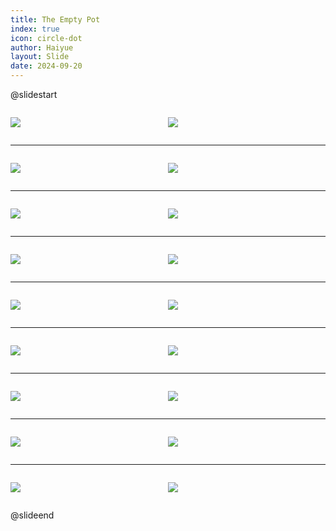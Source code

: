 ```yaml
---
title: The Empty Pot
index: true
icon: circle-dot
author: Haiyue
layout: Slide
date: 2024-09-20
---
```

 
@slidestart

<div style="display:flex">
<div style="flex:1">

![](/data/english/reading/Level-K/The%20Empty%20Pot/001.png)
</div>
<div style="flex:1">

![](/data/english/reading/Level-K/The%20Empty%20Pot/002.png)
</div>
</div>

---

<div style="display:flex">
<div style="flex:1">

![](/data/english/reading/Level-K/The%20Empty%20Pot/003.png)
</div>
<div style="flex:1">

![](/data/english/reading/Level-K/The%20Empty%20Pot/004.png)
</div>
</div>

---

<div style="display:flex">
<div style="flex:1">

![](/data/english/reading/Level-K/The%20Empty%20Pot/005.png)
</div>
<div style="flex:1">

![](/data/english/reading/Level-K/The%20Empty%20Pot/006.png)
</div>
</div>

---

<div style="display:flex">
<div style="flex:1">

![](/data/english/reading/Level-K/The%20Empty%20Pot/007.png)
</div>
<div style="flex:1">

![](/data/english/reading/Level-K/The%20Empty%20Pot/008.png)
</div>
</div>

---

<div style="display:flex">
<div style="flex:1">

![](/data/english/reading/Level-K/The%20Empty%20Pot/009.png)
</div>
<div style="flex:1">

![](/data/english/reading/Level-K/The%20Empty%20Pot/010.png)
</div>
</div>

---

<div style="display:flex">
<div style="flex:1">

![](/data/english/reading/Level-K/The%20Empty%20Pot/011.png)
</div>
<div style="flex:1">

![](/data/english/reading/Level-K/The%20Empty%20Pot/012.png)
</div>
</div>

---

<div style="display:flex">
<div style="flex:1">

![](/data/english/reading/Level-K/The%20Empty%20Pot/013.png)
</div>
<div style="flex:1">

![](/data/english/reading/Level-K/The%20Empty%20Pot/014.png)
</div>
</div>

---

<div style="display:flex">
<div style="flex:1">

![](/data/english/reading/Level-K/The%20Empty%20Pot/015.png)
</div>
<div style="flex:1">

![](/data/english/reading/Level-K/The%20Empty%20Pot/016.png)
</div>
</div>

---

<div style="display:flex">
<div style="flex:1">

![](/data/english/reading/Level-K/The%20Empty%20Pot/017.png)
</div>
<div style="flex:1">

![](/data/english/reading/Level-K/The%20Empty%20Pot/018.png)
</div>
</div>

@slideend